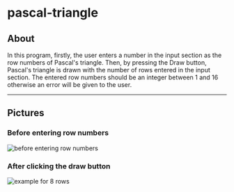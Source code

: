 # pascal-triangle
## About
In this program, firstly, the user enters a number in the input section as the row numbers of Pascal's triangle. Then, by pressing the Draw button, Pascal's triangle is drawn with the number of rows entered in the input section.
The entered row numbers should be an integer between 1 and 16 otherwise an error will be given to the user.
***
## Pictures
### Before entering row numbers
![before entering row numbers](https://github.com/arimoa/pascal-triangle/assets/134084996/3043a598-f00e-4057-9f1a-6f2edbbc1007)

### After clicking the draw button
![example for 8 rows](https://github.com/arimoa/pascal-triangle/assets/134084996/5ccc2c46-7988-41e3-91f1-a684480deecc)
